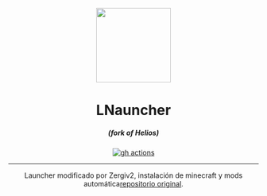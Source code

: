 <p align="center"><img src="https://iili.io/HiIIHa1.png" width="150px" height="150px" ></p>

<h1 align="center">LNauncher</h1>

<em><h5 align="center">(fork of Helios)</h5></em>

[<p align="center"><img src="[https://iili.io/JiHNfov.png](https://cdn.discordapp.com/attachments/1263829277128917093/1279099867448348815/limoninetwork.png?ex=66d33614&is=66d1e494&hm=8546d43b6cfdd2d3096982b364e771b41876f2c25a9f970e8ccbb88f0c3cb071&)" alt="gh actions">](https://github.com/Zergiv/ZLauncher/actions)

---

<p align="center"> Launcher modificado por Zergiv2, instalación de minecraft y mods automática<a href="https://github.com/dscalzi/HeliosLauncher">repositorio original</a>.</p>
